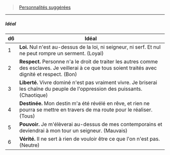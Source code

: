 ﻿---
!PersonalityIdealItem
Table: >+
  |d6|Idéal|

  |---|---|

  |1|**Loi.** Nul n'est au-dessus de la loi, ni seigneur, ni <!--br-->serf. Et nul ne peut rompre un serment. (Loyal)|

  |2|**Respect.** Personne n'a le droit de traiter les <!--br-->autres comme des esclaves. Je veillerai à ce que <!--br-->tous soient traités avec dignité et respect. (Bon)|

  |3|**Liberté.** Vivre dominé n'est pas vraiment vivre. <!--br-->Je briserai les chaîne du peuple de l'oppression <!--br-->des puissants. (Chaotique)|

  |4|**Destinée.** Mon destin m'a été révélé en rêve, et <!--br-->rien ne pourra se mettre en travers de ma route <!--br-->pour le réaliser. (Tous)|

  |5|**Pouvoir.** Je m'élèverai au-dessus de mes <!--br-->contemporains et deviendrai à mon tour un <!--br-->seigneur. (Mauvais)|

  |6|**Vérité.** Il ne sert à rien de vouloir être ce que <!--br-->l'on n'est pas. (Neutre)|

Id: background_villageois_hd.md#idéal
ParentLink: background_villageois_hd.md#personnalités-suggérées
Name: Idéal
ParentName: Personnalités suggérées
NameLevel: 5
Attributes: {}
AttributesDictionary: >+
  {}

---
> [Personnalités suggérées](hd_background_villageois_personnalites_suggerees.md)

---

##### Idéal

|d6|Idéal|
|---|---|
|1|**Loi.** Nul n'est au-dessus de la loi, ni seigneur, ni serf. Et nul ne peut rompre un serment. (Loyal)|
|2|**Respect.** Personne n'a le droit de traiter les autres comme des esclaves. Je veillerai à ce que tous soient traités avec dignité et respect. (Bon)|
|3|**Liberté.** Vivre dominé n'est pas vraiment vivre. Je briserai les chaîne du peuple de l'oppression des puissants. (Chaotique)|
|4|**Destinée.** Mon destin m'a été révélé en rêve, et rien ne pourra se mettre en travers de ma route pour le réaliser. (Tous)|
|5|**Pouvoir.** Je m'élèverai au-dessus de mes contemporains et deviendrai à mon tour un seigneur. (Mauvais)|
|6|**Vérité.** Il ne sert à rien de vouloir être ce que l'on n'est pas. (Neutre)|

